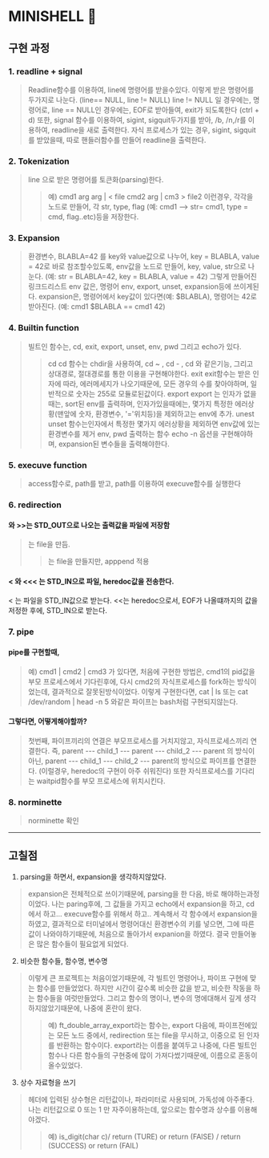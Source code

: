 # MINISHELL 🎯

## 구현 과정

### 1. readline + signal
> Readline함수를 이용하여, line에 명령어를 받을수있다.
이렇게 받은 명령어를 두가지로 나눈다. (line== NULL, line != NULL)
line != NULL 일 경우에는, 명령어로, line == NULL인 경우에는, EOF로 받아들여, exit가 되도록한다 (ctrl + d)
또한, signal 함수를 이용하여, sigint, sigquit두가지를 받아, /b, /n,/r를 이용하여, readline을 새로 출력한다.
자식 프로세스가 있는 경우, sigint, sigquit를 받았을때, 따로 핸들러함수를 만들어 readline을 출력한다.

### 2. Tokenization
> line 으로 받은 명령어를 토큰화(parsing)한다. 
> > 예) cmd1 arg arg | < file cmd2 arg | cm3 > file2
이런경우, 각각을 노드로 만들어, 각 str, type, flag (예: cmd1 --> str= cmd1, type = cmd, flag..etc)등을 저장한다.

### 3. Expansion
> 환경변수,  BLABLA=42 를 key와 value값으로 나누어, key = BLABLA, value = 42로 바로 참조할수있도록, env값을 노드로 만들어, key, value, str으로 나눈다. (예: str = BLABLA=42, key = BLABLA, value = 42)
그렇게 만들어진 링크드리스트 env 값은, 명령어 env, export, unset, expansion등에 쓰이게된다.
expansion은, 명령어에서 key값이 있다면(예: $BLABLA), 명령어는 42로 받아진다. (예: cmd1 $BLABLA == cmd1 42)

### 4. Builtin function
> 빌트인 함수는, cd, exit, export, unset, env, pwd 그리고 echo가 있다.
> > cd
cd 함수는 chdir을 사용하여,  cd ~ , cd - , cd 와 같은기능, 그리고 상대경로, 절대경로를 통한 이용을 구현해야한다.
> > exit
exit함수는 받은 인자에 따라, 에러메세지가 나오기때문에, 모든 경우의 수를 찾아야하며, 일반적으로 숫자는 255로 모듈로된값이다.
> > export
export 는 인자가 없을때는, sort된 env를 출력하며, 인자가있을때에는, 몇가지 특정한  에러상황(맨앞에 숫자, 환경변수, '='위치등)을 제외하고는 env에 추가.
> > unest
unset 함수는인자에서 특정한 몇가지 에러상황을 제외하면 env값에 있는 환경변수를 제거
> > env, pwd
출력하는 함수
> > echo
-n 옵션을 구현해야하며, expansion된 변수들을 출력해야한다.

### 5. execuve function
> access함수로, path를 받고, path를 이용하여 execuve함수를 실행한다

### 6. redirection
####  와 >>는 STD_OUT으로 나오는 출력값을 파일에 저장함
>는 file을 만듬.
>>는 file을 만들지만, apppend 적용
#### < 와 <<< 는 STD_IN으로 파일, heredoc값을 전송한다.
< 는 파일을 STD_IN값으로 받는다.
<<는 heredoc으로서, EOF가 나올떄까지의 값을 저정한 후에, STD_IN으로 받는다.

### 7. pipe
#### pipe를 구현할때,
> 	예) cmd1 | cmd2 | cmd3
가 있다면, 처음에 구현한 방법은, cmd1의 pid값을 부모 프로세스에서 기다린후에, 다시 cmd2의 자식프로세스를 fork하는 방식이었는데,
	결과적으로 잘못된방식이었다. 이렇게 구현한다면, cat | ls 또는 cat /dev/random | head -n 5 와같은 파이프는 bash처럼 구현되지않는다.
####  그렇다면, 어떻게해야할까?
> 첫번째, 파이프끼리의 연결은 부모프로세스를 거치지않고, 자식프로세스끼리 연결한다.
즉, parent --- child_1 --- parent --- child_2 --- parent 의 방식이 아닌, 
	parent --- child_1 --- child_2 --- parent의 방식으로 파이프를 연결한다. (이럴경우, heredoc의 구현이 아주 쉬워진다)
	또한 자식프로세스를 기다리는 waitpid함수를 부모 프로세스에 위치시킨다.

### 8. norminette
> norminette 확인

-------------------------------------------------------------------------------------------------------------------------------

## 고칠점
1. parsing을 하면서, expansion을 생각하지않았다.
> expansion은 전체적으로 쓰이기때문에, parsing을 한 다음, 바로 해야하는과정이었다.
나는 paring후에, 그 값들을 가지고 echo에서 expansion을 하고, cd에서 하고... execuve함수를 위해서 하고.. 계속해서 각 함수에서 expansion을 하였고, 결과적으로 터미널에서 명령어대신 환경변수의 키를 넣으면, 그에 따른 값이 나와야하기때문에, 처음으로 돌아가서 expanion을 하였다. 결국 만들어놓은 많은 함수들이 필요없게 되었다.

2. 비슷한 함수들, 함수명, 변수명
> 이렇게 큰 프로젝트는 처음이었기때문에, 각 빌트인 명령어나, 파이프 구현에 맞는 함수를 만들었었다. 하지만 시간이 갈수록 비슷한 값을 받고, 비슷한 작동을 하는 함수들을 여럿만들었다. 그리고 함수의 명이나, 변수의 명에대해서 깊게 생각하지않았기때문에, 나중에 혼란이 왔다. 
> > 예) ft_double_array_export라는 함수는, export 다음에, 파이프전에있는 모든 노드 중에서, redirection 또는 file을 무시하고, 이중으로 된 인자를 반환하는 함수이다. export라는 이름을 붙여두고 나중에, 다른 빌트인함수나 다른 함수들의 구현중에 많이 가져다썼기때문에, 이름으로 혼동이 올수있었다.

3. 상수 자료형을 쓰기
> 헤더에 입력된 상수형은 리턴값이나, 파라미터로 사용되며, 가독성에 아주좋다.
나는 리턴값으로 0 또는 1 만 자주이용하는데, 앞으로는 함수명과 상수를 이용해야겠다.
> > 예)  is_digit(char c)/ return (TURE) or return (FAlSE) / return (SUCCESS) or  return (FAIL)
